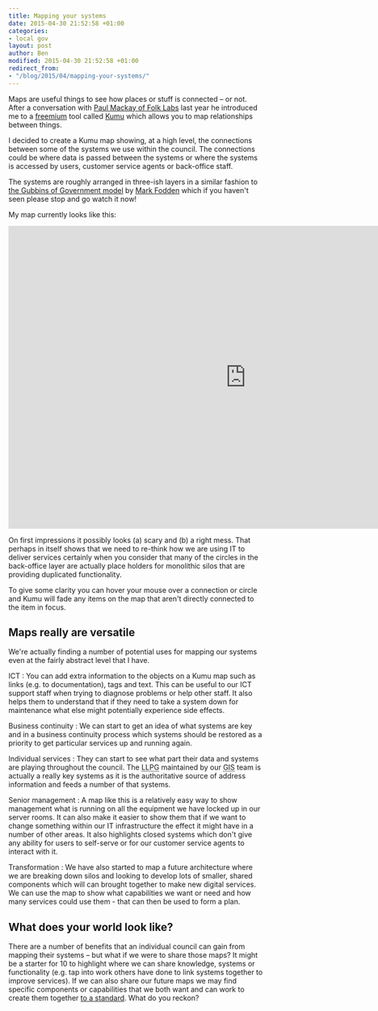 ```yaml
---
title: Mapping your systems
date: 2015-04-30 21:52:58 +01:00
categories:
- local gov
layout: post
author: Ben
modified: 2015-04-30 21:52:58 +01:00
redirect_from:
- "/blog/2015/04/mapping-your-systems/"
---
```


Maps are useful things to see how places or stuff is connected &#8211; or not. After a conversation with <a href="http://www.folklabs.com/about-us/paul-mackay/" rel="external">Paul Mackay of Folk Labs</a> last year he introduced me to a <a href="http://www.freemium.org/" rel="nofollow">freemium</a> tool called <a href="https://kumu.io" rel="external">Kumu</a> which allows you to map relationships between things.

I decided to create a Kumu map showing, at a high level, the connections between some of the systems we use within the council. The connections could be where data is passed between the systems or where the systems is accessed by users, customer service agents or back-office staff.

The systems are roughly arranged in three-ish layers in a similar fashion to <a href="https://www.youtube.com/watch?v=BbbdHJS2t8I">the Gubbins of Government model</a> by <a href="https://twitter.com/markwfoden">Mark Fodden</a> which if you haven't seen please stop and go watch it now!

My map currently looks like this:

<p><iframe src="https://kumu.io/embed/93c5bd953577a105cf97698cb009efc7" width="940" height="600" frameborder="0"></iframe></p>

On first impressions it possibly looks (a) scary and (b) a right mess. That perhaps in itself shows that we need to re-think how we are using IT to deliver services certainly when you consider that many of the circles in the back-office layer are actually place holders for monolithic silos that are providing duplicated functionality.

To give some clarity you can hover your mouse over a connection or circle and Kumu will fade any items on the map that aren't directly connected to the item in focus.

## Maps really are versatile

We're actually finding a number of potential uses for mapping our systems even at the fairly abstract level that I have.

ICT
: You can add extra information to the objects on a Kumu map such as links (e.g. to documentation), tags and text. This can be useful to our ICT support staff when trying to diagnose problems or help other staff. It also helps them to understand that if they need to take a system down for maintenance what else might potentially experience side effects.

Business continuity
: We can start to get an idea of what systems are key and in a business continuity process which systems should be restored as a priority to get particular services up and running again.

Individual services
: They can start to see what part their data and systems are playing throughout the council. The <abbr title="Local Land and Property Gazetteer">LLPG</abbr> maintained by our <abbr title="Geographic Information System">GIS</abbr> team is actually a really key systems as it is the authoritative source of address information and feeds a number of that systems.

Senior management
: A map like this is a relatively easy way to show management what is running on all the equipment we have locked up in our server rooms. It can also make it easier to show them that if we want to change something within our IT infrastructure the effect it might have in a number of other areas. It also highlights closed systems which don't give any ability for users to self-serve or for our customer service agents to interact with it.

Transformation
: We have also started to map a future architecture where we are breaking down silos and looking to develop lots of smaller, shared components which will can brought together to make new digital services. We can use the map to show what capabilities we want or need and how many services could use them - that can then be used to form a plan.

## What does your world look like?

There are a number of benefits that an individual council can gain from mapping their systems &#8211; but what if we were to share those maps? It might be a starter for 10 to highlight where we can share knowledge, systems or functionality (e.g. tap into work others have done to link systems together to improve services). If we can also share our future maps we may find specific components or capabilities that we both want and can work to create them together <a href="http://localgovdigital.github.io/localo/">to a standard</a>. What do you reckon?
